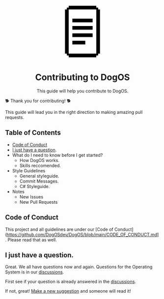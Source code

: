 <p align="center">
    <img src="https://raw.githubusercontent.com/DogOSdev/DogOSdev/main/dogos/Contributing_600.png" alt="A pixelated paper, with lines in the middle.">
</p>
<h1 align="center">Contributing to DogOS</h1>
<p align="center">This guide will help you contribute to DogOS.</p>

🐕 Thank you for contributing! 🐕

This guide will lead you in the right direction to making amazing pull requests.

## Table of Contents
- [Code of Conduct](#code-of-conduct)
- [I just have a question](#i-just-have-a-question).
- What do I need to know before I get started?
    - How DogOS works.
    - Skills reccomended.
- Style Guidelines
    - General styleguide.
    - Commit Messages.
    - C# Styleguide.
- Notes
    - New Issues
    - New Pull Requests

## Code of Conduct
This project and all guidelines are under our [Code of Conduct](https://github.com/DogOSdev/DogOS/blob/main/CODE_OF_CONDUCT.md]. Please read that as well.

## I just have a question.
Great. We all have questions now and again. Questions for the Operating System is in our [discussions](https://github.com/DogOSdev/DogOS/discussions).

First see if your question is already answered in the [discussions](https://github.com/DogOSdev/DogOS/discussions).

If not, great! [Make a new suggestion](https://github.com/DogOSdev/DogOS/discussions/new) and someone will read it!

